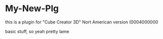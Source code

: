 # My-New-Plg

this is a plugin for "Cube Creator 3D" Nort American version (0004000000

basic stuff, so yeah pretty lame
